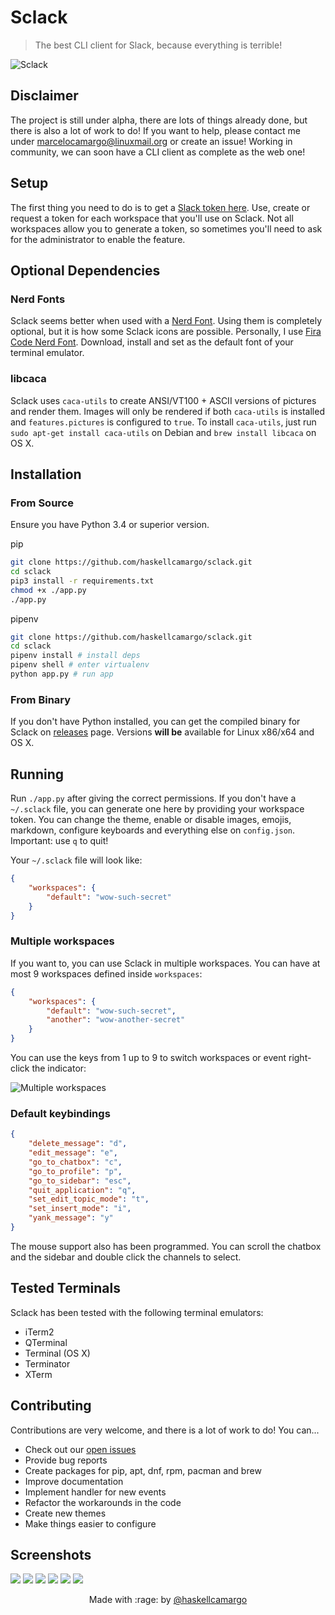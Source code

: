 # Sclack

> The best CLI client for Slack, because everything is terrible!

![Sclack](./resources/example.png)

## Disclaimer

The project is still under alpha, there are lots of things already done, but there is also a lot of work to do! If you want to help, please contact me under marcelocamargo@linuxmail.org or create an issue! Working in community, we can soon have a CLI client as complete as the web one!

## Setup

The first thing you need to do is to get a [Slack token here](https://api.slack.com/custom-integrations/legacy-tokens).
Use, create or request a token for each workspace that you'll use on Sclack.
Not all workspaces allow you to generate a token, so sometimes you'll need to
ask for the administrator to enable the feature.

## Optional Dependencies

### Nerd Fonts

Sclack seems better when used with a [Nerd Font](https://nerdfonts.com/). Using
them is completely optional, but it is how some Sclack icons are possible.
Personally, I use [Fira Code Nerd Font](https://github.com/ryanoasis/nerd-fonts/releases/download/v2.0.0/FiraCode.zip).
Download, install and set as the default font of your terminal emulator.

### libcaca

Sclack uses `caca-utils` to create ANSI/VT100 + ASCII versions of pictures and
render them. Images will only be rendered if both `caca-utils` is installed
and `features.pictures` is configured to `true`. To install `caca-utils`, just
run `sudo apt-get install caca-utils` on Debian and `brew install libcaca` on
OS X.

## Installation

### From Source

Ensure you have Python 3.4 or superior version.

pip
```bash
git clone https://github.com/haskellcamargo/sclack.git
cd sclack
pip3 install -r requirements.txt
chmod +x ./app.py
./app.py
```
pipenv
```bash
git clone https://github.com/haskellcamargo/sclack.git
cd sclack
pipenv install # install deps
pipenv shell # enter virtualenv
python app.py # run app
```

### From Binary

If you don't have Python installed, you can get the compiled binary for Sclack
on [releases](https://github.com/haskellcamargo/sclack/releases) page. Versions **will be** available for Linux x86/x64 and OS X.

## Running
Run `./app.py` after giving the correct permissions. If you don't have a `~/.sclack` file, you can generate one here by providing your workspace token. You can change the theme, enable or disable images, emojis, markdown, configure keyboards and everything else on `config.json`. Important: use `q` to quit!

Your `~/.sclack` file will look like:

```json
{
    "workspaces": {
        "default": "wow-such-secret"
    }
}
```

### Multiple workspaces

If you want to, you can use Sclack in multiple workspaces. You can have
at most 9 workspaces defined inside `workspaces`:

```json
{
    "workspaces": {
        "default": "wow-such-secret",
        "another": "wow-another-secret"
    }
}
```

You can use the keys from 1 up to 9 to switch workspaces or event right-click the indicator:

![Multiple workspaces](./resources/example_7.png)


### Default keybindings
```json
{
    "delete_message": "d",
    "edit_message": "e",
    "go_to_chatbox": "c",
    "go_to_profile": "p",
    "go_to_sidebar": "esc",
    "quit_application": "q",
    "set_edit_topic_mode": "t",
    "set_insert_mode": "i",
    "yank_message": "y"
}
```

The mouse support also has been programmed. You can scroll the chatbox and the sidebar and double click the channels to select.

## Tested Terminals

Sclack has been tested with the following terminal emulators:

- iTerm2
- QTerminal
- Terminal (OS X)
- Terminator
- XTerm

## Contributing

Contributions are very welcome, and there is a lot of work to do! You can...
- Check out our [open issues](https://github.com/haskellcamargo/sclack/issues)
- Provide bug reports
- Create packages for pip, apt, dnf, rpm, pacman and brew
- Improve documentation
- Implement handler for new events
- Refactor the workarounds in the code
- Create new themes
- Make things easier to configure

## Screenshots

![](./resources/example_1.png)
![](./resources/example_2.png)
![](./resources/example_3.png)
![](./resources/example_4.png)
![](./resources/example_5.png)
![](./resources/example_6.png)

<p align="center">Made with :rage: by <a href="https://github.com/haskellcamargo">@haskellcamargo</a></p>
